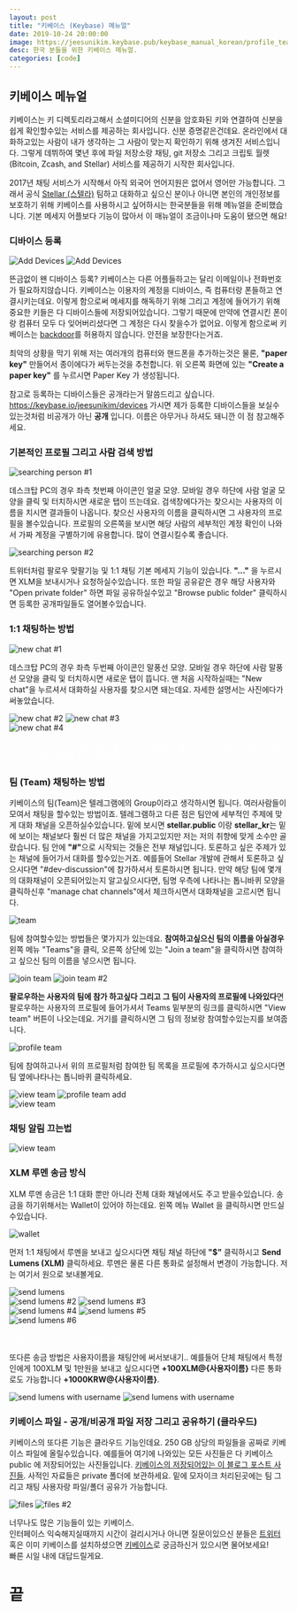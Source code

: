 ```yaml
---
layout: post
title: "키베이스 (Keybase) 메뉴얼"
date: 2019-10-24 20:00:00
image: https://jeesunikim.keybase.pub/keybase_manual_korean/profile_team_add02.jpg
desc: 한국 분들을 위한 키베이스 메뉴얼.
categories: [code]
---
```


<div class="project-description">
	<h2>키베이스 메뉴얼</h2>
</div>

<p>키베이스는 키 디렉토리라고해서 소셜미디어의 신분을 암호화된 키와 연결하여 신분을 쉽게 확인할수있는 서비스를 제공하는 회사입니다. 신분 증명같은건데요. 온라인에서 대화하고있는 사람이 내가 생각하는 그 사람이 맞는지 확인하기 위해 생겨진 서비스입니다. 그렇게 데뷔하여 몇년 후에 파일 저장소랑 채팅, git 저장소 그리고 크립토 월렛 (Bitcoin, Zcash, and Stellar) 서비스를 제공하기 시작한 회사입니다.</p>

<p>2017년 채팅 서비스가 시작해서 아직 외국어 언어지원은 없어서 영어만 가능합니다. 그래서 공식 <a href="https://www.stellar.org/" target="_blank">Stellar (스텔라)</a> 팀하고 대화하고 싶으신 분이나 아니면 본인의 개인정보를 보호하기 위해 키베이스를 사용하시고 싶어하시는 한국분들을 위해 메뉴얼을 준비했습니다. 기본 메세지 어플보다 기능이 많아서 이 매뉴얼이 조금이나마 도움이 됐으면 해요!</p>

<h3>디바이스 등록</h3>

<div class="project-image color--dark inline">
	<img src="https://jeesunikim.keybase.pub/keybase_manual_korean/add_devices01.jpg" alt="Add Devices" />
	<img src="https://jeesunikim.keybase.pub/keybase_manual_korean/add_devices02.jpg" alt="Add Devices" />
</div>

<p>뜬금없이 왠 디바이스 등록? 키베이스는 다른 어플들하고는 달리 이메일이나 전화번호가 필요하지않습니다. 키베이스는 이용자의 계정을 디바이스, 즉 컴퓨터랑 폰들하고 연결시키는데요. 이렇게 함으로써 메세지를 해독하기 위해 그리고 계정에 들어가기 위해 중요한 키들은 다 디바이스들에 저장되어있습니다. 그렇기 때문에 만약에 연결시킨 폰이랑 컴퓨터 모두 다 잊어버리셨다면 그 계정은 다시 찾을수가 없어요. 이렇게 함으로써 키베이스는 <a href="https://terms.naver.com/entry.nhn?docId=3431427&cid=40942&categoryId=32837" alt="backdoor wiki">backdoor</a>를 허용하지 않습니다. 안전을 보장한다는거죠.</p>

<p>최악의 상황을 막기 위해 저는 여러개의 컴퓨터와 핸드폰을 추가하는것은 물론, <strong>"paper key"</strong> 만들어서 종이에다가 써두는것을 추천합니다. 위 오른쪽 화면에 있는 <strong>"Create a paper key"</strong> 를 누르시면 Paper Key 가 생성됩니다.</p>

<p>참고로 등록하는 디바이스들은 공개라는거 말씀드리고 싶습니다. <a href="https://keybase.io/jeesunikim/devices" target="_blank">https://keybase.io/jeesunikim/devices</a> 가시면 제가 등록한 디바이스들을 보실수 있는것처럼 비공개가 아닌 <strong>공개</strong> 입니다. 이름은 아무거나 하셔도 돼니깐 이 점 참고해주세요.</p>

<h3>기본적인 프로필 그리고 사람 검색 방법</h3>

<div class="project-image color--dark">
	<img src="https://jeesunikim.keybase.pub/keybase_manual_korean/searching_person01.jpg" alt="searching person #1" />
</div>

<p>데스크탑 PC의 경우 좌측 첫번째 아이콘인 얼굴 모양. 모바일 경우 하단에 사람 얼굴 모양을 클릭 및 터치하시면 새로운 탭이 뜨는데요. 검색창에다가는 찾으시는 사용자의 이름을 치시면 결과들이 나옵니다. 찾으신 사용자의 이름을 클릭하시면 그 샤용자의 프로필을 볼수있습니다. 프로필의 오른쪽을 보시면 해당 사람의 세부적인 계정 확인이 나와서 가짜 계정을 구별하기에 유용합니다. 많이 연결시킬수록 좋습니다.</p>

<div class="project-image color--dark">
	<img src="https://jeesunikim.keybase.pub/keybase_manual_korean/searching_person02.jpg" alt="searching person #2" />
</div>

<p>트위터처럼 팔로우 맞팔기능 및 1:1 채팅 기본 메세지 기능이 있습니다. <strong>"..."</strong> 을 누르시면 XLM을 보내시거나 요청하실수있습니다. 또한 파일 공유같은 경우 해당 사용자와 "Open private folder" 하면 파일 공유하실수있고 "Browse public folder" 클릭하시면 등록한 공개파일들도 열어볼수있습니다.</p>

<h3>1:1 채팅하는 방법</h3>

<div class="project-image color--dark">
	<img src="https://jeesunikim.keybase.pub/keybase_manual_korean/newchat_01.jpg" alt="new chat #1" />
</div>

<p>데스크탑 PC의 경우 좌측 두번째 아이콘인 말풍선 모양. 모바일 경우 하단에 사람 말풍선 모양을 클릭 및 터치하시면 새로운 탭이 뜹니다. 맨 처음 시작하실때는 "New chat"을 누르셔서 대화하실 사용자를 찾으시면 돼는데요. 자세한 설명서는 사진에다가 써놓았습니다.</p>

<div class="project-image color--dark inline">
	<img src="https://jeesunikim.keybase.pub/keybase_manual_korean/newchat_02.jpg" alt="new chat #2" />
	<img src="https://jeesunikim.keybase.pub/keybase_manual_korean/newchat_03.jpg" alt="new chat #3" />
</div>

<div class="project-image color--dark">
	<img src="https://jeesunikim.keybase.pub/keybase_manual_korean/newchat_04.jpg" alt="new chat #4" />
	<p style="color: white;">왼쪽에는 최근 1:1 대화한 사용자들 그리고 팀(team) 들이 1:1 사용자들 바로밑에 나옵니다. 팀의 대한 설명은 밑에 써놓았습니다.</p>
</div>

<h3>팀 (Team) 채팅하는 방법</h3>

<p>키베이스의 팀(Team)은 텔레그램에의 Group이라고 생각하시면 됩니다. 여러사람들이 모여서 채팅을 할수있는 방법이죠. 텔레그램하고 다른 점은 팀안에 세부적인 주제에 맞게 대화 채널을 오픈하실수있습니다. 밑에 보시면 <strong>stellar.public</strong> 이랑 <strong>stellar_kr</strong>는 밑에 보이는 채널보다 훨씬 더 많은 채널을 가지고있지만 저는 저의 취향에 맞게 소수만 골랐습니다. 팀 안에 <strong>"#"</strong>으로 시작되는 것들은 전부 채널입니다. 토론하고 싶은 주제가 있는 채널에 들어가서 대화를 할수있는거죠. 예를들어 Stellar 개발에 관해서 토론하고 싶으시다면 "#dev-discussion"에 참가하셔서 토론하시면 됩니다. 만약 해당 팀에 몇개의 대화채널이 오픈되어있는지 알고싶으시다면, 팀명 우측에 나타나는 톱니바퀴 모양을 클릭하신후 "manage chat channels"에서 체크하시면서 대화채널을 고르시면 됩니다.</p>

<div class="project-image color--dark inline">
	<img src="https://jeesunikim.keybase.pub/keybase_manual_korean/team.jpg" alt="team" />
</div>

<p>팀에 참여할수있는 방법들은 몇가지가 있는데요. <strong>참여하고싶으신 팀의 이름을 아실경우</strong> 왼쪽 메뉴 "Teams"을 클릭, 오른쪽 상단에 있는 "Join a team"을 클릭하시면 참여하고 싶으신 팀의 이름을 넣으시면 됩니다. </p>

<div class="project-image color--dark inline">
	<img src="https://jeesunikim.keybase.pub/keybase_manual_korean/join_team01.jpg" alt="join team" />
	<img src="https://jeesunikim.keybase.pub/keybase_manual_korean/join_team02.jpg" alt="join team #2" />
</div>

<p><strong>팔로우하는 사용자의 팀에 참가 하고싶다 그리고 그 팀이 사용자의 프로필에 나와있다</strong>면 팔로우하는 사용자의 프로필에 들어가셔서 Teams 밑부분의 링크를 클릭하시면 "View team" 버튼이 나오는데요. 거기를 클릭하시면 그 팀의 정보랑 참여할수있는지를 보여줍니다.</p>

<div class="project-image color--dark">
	<img src="https://jeesunikim.keybase.pub/keybase_manual_korean/profile_team.jpg" alt="profile team" />
</div>

<p>팀에 참여하고나서 위의 프로필처럼 참여한 팀 목록을 프로필에 추가하시고 싶으시다면 팀 옆에나타나는 톱니바퀴 클릭하세요.</p>

<div class="project-image color--dark inline">
	<img src="https://jeesunikim.keybase.pub/keybase_manual_korean/view_team.jpg" alt="view team" />
	<img src="https://jeesunikim.keybase.pub/keybase_manual_korean/profile_team_add01.jpg" alt="profile team add" />
</div>

<div class="project-image color--dark">
	<img src="https://jeesunikim.keybase.pub/keybase_manual_korean/profile_team_add02.jpg" alt="view team" />
</div>

<h3>채팅 알림 끄는법</h3>

<div class="project-image color--dark inline">
	<img src="https://jeesunikim.keybase.pub/keybase_manual_korean/mute_notifications.jpg" alt="view team" />
</div>

<h3>XLM 루멘 송금 방식</h3>

<p>XLM 루멘 송금은 1:1 대화 뿐만 아니라 전체 대화 채널에서도 주고 받을수있습니다. 송금을 하기위해서는 Wallet이 있어야 하는데요. 왼쪽 메뉴 Wallet 을 클릭하시면 만드실수있습니다.</p>

<div class="project-image color--dark">
	<img src="https://jeesunikim.keybase.pub/keybase_manual_korean/wallet.jpg" alt="wallet" />
</div>

<p>먼저 1:1 채팅에서 루멘을 보내고 싶으시다면 채팅 채널 하단에 <strong>"$"</strong> 클릭하시고 <strong>Send Lumens (XLM)</strong> 클릭하세요. 루멘은 물론 다른 통화로 설정해서 변경이 가능합니다. 저는 여기서 원으로 보내볼게요.</p>

<div class="project-image color--dark inline">
	<img src="https://jeesunikim.keybase.pub/keybase_manual_korean/msg_lumens01.jpg" alt="send lumens" />
</div>

<div class="project-image color--dark inline">
	<img src="https://jeesunikim.keybase.pub/keybase_manual_korean/msg_lumens02.jpg" alt="send lumens #2" />
	<img src="https://jeesunikim.keybase.pub/keybase_manual_korean/msg_lumens03.jpg" alt="send lumens #3" />
</div>

<div class="project-image color--dark inline">
	<img src="https://jeesunikim.keybase.pub/keybase_manual_korean/msg_lumens04.jpg" alt="send lumens #4" />
	<img src="https://jeesunikim.keybase.pub/keybase_manual_korean/msg_lumens05.jpg" alt="send lumens #5" />
</div>

<div class="project-image color--dark">
	<img src="https://jeesunikim.keybase.pub/keybase_manual_korean/msg_lumens_06.jpg" alt="send lumens #6" />
	<p style="color: white;">루멘을 주고 받으면 채팅상에서 루멘 주고받은 거래가 나타납니다.</p>
</div>

<p>또다른 송금 방법은 사용자이름을 채팅안에 써서보내기.. 예를들어 단체 채팅에서 특정인에게 100XLM 및 1만원을 보내고 싶으시다면 <strong>+100XLM@{사용자이름}</strong> 다른 통화로도 가능합니다 <strong>+1000KRW@{사용자이름}</strong>.</p>

<div class="project-image color--dark inline">
	<img src="https://jeesunikim.keybase.pub/keybase_manual_korean/msg_lumens_other.jpg" alt="send lumens with username" />
	<img src="https://jeesunikim.keybase.pub/keybase_manual_korean/msg_lumens_other_02.jpg" alt="send lumens with username" />	
</div>

<h3>키베이스 파일 - 공개/비공개 파일 저장 그리고 공유하기 (클라우드)</h3>

<p>키베이스의 또다른 기능은 클라우드 기능인데요. 250 GB 상당의 파일들을 공짜로 키베이스 파일에 올릴수있습니다. 예를들어 여기에 나와있는 모든 사진들은 다 키베이스 public 에 저장되어있는 사진들입니다. <a href="https://keybase.pub/jeesunikim/keybase_manual_korean/" target="_blank">키베이스의 저장되어있는 이 블로그 포스트 사진들</a>. 사적인 자료들은 private 폴더에 보관하세요. 밑에 모자이크 처리된곳에는 팀 그리고 채팅 사용자랑 파일/폴더 공유가 가능합니다.</p>

<div class="project-image color--dark inline">
	<img src="https://jeesunikim.keybase.pub/keybase_manual_korean/files.jpg" alt="files" />
	<img src="https://jeesunikim.keybase.pub/keybase_manual_korean/files_02.jpg" alt="files #2" />	
</div>

<p class="is--centered">너무나도 많은 기능들이 있는 키베이스.<br/>인터페이스 익숙해지실때까지 시간이 걸리시거나 아니면 질문이있으신 분들은 <a href="https://twitter.com/codeandfood/" target="_blank">트위터</a> 혹은 이미 키베이스를 설치하셨으면 <a href="https://keybase.io/jeesunikim/" target="_blank">키베이스</a>로 궁금하신거 있으시면 물어보세요!<br/>빠른 시일 내에 대답드릴게요.</p>

<h1 class="is--centered">끝</h1>
